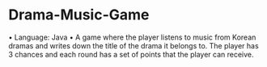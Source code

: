 # Drama-Music-Game
•	Language: Java
•	A game where the player listens to music from Korean dramas and writes down the title of the drama it belongs to. 
The player has 3 chances and each round has a set of points that the player can receive.
